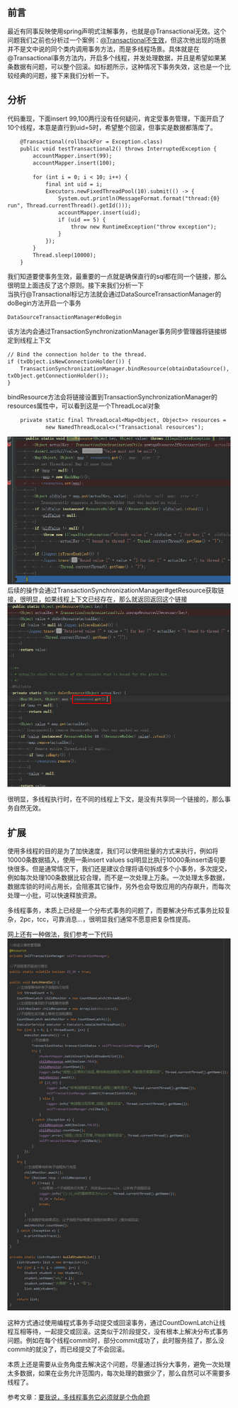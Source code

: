 ## 前言  
最近有同事反映使用spring声明式注解事务，也就是@Transactional无效。这个问题我们之前也分析过一个案例：[@Transactional不生效]()，但这次他出现的场景并不是文中说的同个类内调用事务方法，而是多线程场景。具体就是在@Transactional事务方法内，开启多个线程，并发处理数据，并且是希望如果某条数据有问题，可以整个回滚。如标题所示，这种情况下事务失效，这也是一个比较经典的问题，接下来我们分析一下。  

## 分析  
代码重现，下面insert 99,100两行没有任何疑问，肯定受事务管理，下面开启了10个线程，本意是直行到uid=5时，希望整个回滚，但事实是数据都落库了。  
```
	@Transactional(rollbackFor = Exception.class)
	public void testTransactional2() throws InterruptedException {
		accountMapper.insert(99);
		accountMapper.insert(100);

		for (int i = 0; i < 10; i++) {
			final int uid = i;
			Executors.newFixedThreadPool(10).submit(() -> {
				System.out.println(MessageFormat.format("thread:{0} run", Thread.currentThread().getId()));
				accountMapper.insert(uid);
				if (uid == 5) {
					throw new RuntimeException("throw exception");
				}
			});
		}
		Thread.sleep(10000);
	}
```
我们知道要使事务生效，最重要的一点就是确保直行的sql都在同一个链接，那么很明显上面违反了这个原则。接下来我们分析一下  
当执行@Transactional标记方法就会通过DataSourceTransactionManager的doBegin方法开启一个事务
```
DataSourceTransactionManager#doBegin
```
该方法内会通过TransactionSynchronizationManager事务同步管理器将链接绑定到线程上下文
```
// Bind the connection holder to the thread.
if (txObject.isNewConnectionHolder()) {
	TransactionSynchronizationManager.bindResource(obtainDataSource(), txObject.getConnectionHolder());
}
```
bindResource方法会将链接设置到TransactionSynchronizationManager的resources属性中，可以看到这是一个ThreadLocal对象  
```
	private static final ThreadLocal<Map<Object, Object>> resources =
			new NamedThreadLocal<>("Transactional resources");
```  
![image](https://github.com/jmilktea/jmilktea/blob/master/%E5%9F%BA%E7%A1%80/images/transactional2-1.png)    
后续的操作会通过TransactionSynchronizationManager#getResource获取链接，很明显，如果线程上下文已经存在，那么就返回返回这个链接    
![image](https://github.com/jmilktea/jmilktea/blob/master/%E5%9F%BA%E7%A1%80/images/transactional2-2.png)  

很明显，多线程执行时，在不同的线程上下文，是没有共享同一个链接的，那么事务自然无效。  

## 扩展    
使用多线程的目的是为了加快速度，我们可以使用批量的方式来执行，例如将10000条数据插入，使用一条insert values sql明显比执行10000条insert语句要快很多。但是通常情况下，我们还是建议合理将语句拆成多个小事务，多次提交，例如每次处理100条数据比较合理，而不是一次处理上万条。一次处理太多数据，数据库锁的时间占用长，会阻塞其它操作，另外也会导致应用的内存飙升，而每次处理一小批，可以快速释放资源。  

多线程事务，本质上已经是一个分布式事务的问题了，而要解决分布式事务比较复杂，2pc，tcc，可靠消息...，很明显我们通常不愿意把复杂性提高。  

网上还有一种做法，我们参考一下代码
![image](https://github.com/jmilktea/jmilktea/blob/master/%E5%9F%BA%E7%A1%80/images/transactional2-3.png)

这种方式通过使用编程式事务手动提交或回滚事务，通过CountDownLatch让线程互相等待，一起提交或回滚。这类似于2阶段提交，没有根本上解决分布式事务问题。例如在每个线程commit时，部分commit成功了，此时服务挂了，那么没commit的就没了，而已经提交了不会回滚。  

本质上还是需要从业务角度去解决这个问题，尽量通过拆分大事务，避免一次处理太多数据，如果在业务允许范围内，每次处理的数据少了，那么自然可以不需要多线程了。  

参考文章：[要我说，多线程事务它必须就是个伪命题](https://www.toutiao.com/i6892985918131536387/)

